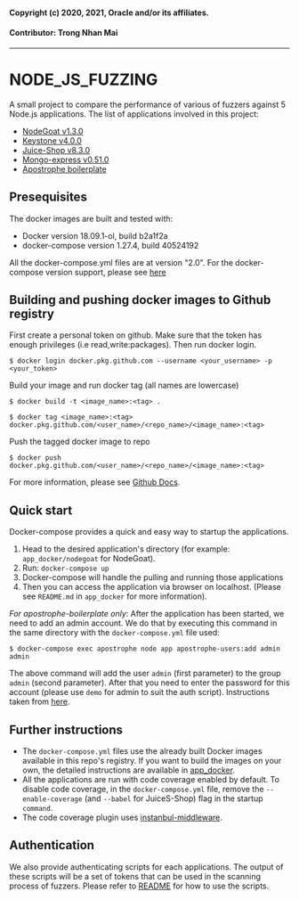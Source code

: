 #### Copyright (c) 2020, 2021, Oracle and/or its affiliates.
#### Contributor: Trong Nhan Mai
---

# NODE_JS_FUZZING
A small project to compare the performance of various of fuzzers against 5 Node.js applications. The list of applications involved in this project:

- [NodeGoat v1.3.0](https://github.com/OWASP/NodeGoat/tree/v1.3)
- [Keystone v4.0.0](https://github.com/keystonejs/keystone-classic/tree/v4.0.0)
- [Juice-Shop v8.3.0](https://github.com/bkimminich/juice-shop/tree/v8.3.0)
- [Mongo-express v0.51.0](https://github.com/mongo-express/mongo-express/tree/v0.51.0)
- [Apostrophe boilerplate](https://github.com/apostrophecms/apostrophe-boilerplate)

## Presequisites
The docker images are built and tested with:
- Docker version 18.09.1-ol, build b2a1f2a
- docker-compose version 1.27.4, build 40524192

All the docker-compose.yml files are at version "2.0". 
For the docker-compose version support, please see [here](https://docs.docker.com/compose/compose-file/compose-versioning/#version-2)

## Building and pushing docker images to Github registry
First create a personal token on github. Make sure that the token has enough privileges (i.e read,write:packages). Then run docker login.

```
$ docker login docker.pkg.github.com --username <your_username> -p <your_token>
```

Build your image and run docker tag (all names are lowercase)
```
$ docker build -t <image_name>:<tag> .

$ docker tag <image_name>:<tag> docker.pkg.github.com/<user_name>/<repo_name>/<image_name>:<tag>
```

Push the tagged docker image to repo
```
$ docker push docker.pkg.github.com/<user_name>/<repo_name>/<image_name>:<tag>
```

For more information, please see [Github Docs](https://docs.github.com/en/free-pro-team@latest/packages/guides/configuring-docker-for-use-with-github-packages).

## Quick start
Docker-compose provides a quick and easy way to startup the applications.
1. Head to the desired application's directory (for example: `app_docker/nodegoat` for NodeGoat).
2. Run: `docker-compose up`
3. Docker-compose will handle the pulling and running those applications
4. Then you can access the application via browser on localhost. (Please see `README.md` in `app_docker` for more information).

*For apostrophe-boilerplate only*:
After the application has been started, we need to add an admin account. We do that by executing this command in the same directory with the `docker-compose.yml` file used:
```
$ docker-compose exec apostrophe node app apostrophe-users:add admin admin
``` 
The above command will add the user `admin` (first parameter) to the group `admin` (second parameter). After that you need to enter the password for this account (please use `demo` for admin to suit the auth script). Instructions taken from [here](https://github.com/apostrophecms/apostrophe-boilerplate#getting-started-with-docker).

## Further instructions
- The `docker-compose.yml` files use the already built Docker images available in this repo's registry. If you want to build the images on your own, the detailed instructions are available in [app_docker](app_docker/). 
- All the applications are run with code coverage enabled by default. To disable code coverage, in the `docker-compose.yml` file, remove the `--enable-coverage` (and `--babel` for JuiceS-Shop) flag in the startup `command`.
- The code coverage plugin uses [instanbul-middleware](https://github.com/gotwarlost/istanbul-middleware).

## Authentication
We also provide authenticating scripts for each applications. The output of these scripts will be a set of tokens that can be used in the scanning process of fuzzers. Please refer to [README](auth/README.md) for how to use the scripts.